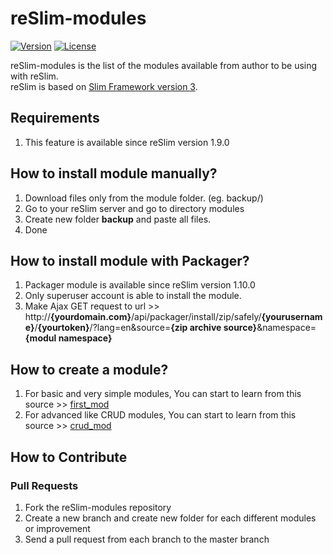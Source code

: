 reSlim-modules
=======
[![Version](https://img.shields.io/badge/reSlim-1.9.0-green.svg)](https://github.com/aalfiann/reSlim)
[![License](https://img.shields.io/badge/license-MIT-blue.svg)](https://github.com/aalfiann/reSlim/blob/master/license.md)

reSlim-modules is the list of the modules available from author to be using with reSlim.<br>
reSlim is based on [Slim Framework version 3](http://www.slimframework.com/).<br>

Requirements
---------------

1. This feature is available since reSlim version 1.9.0

How to install module manually?
---------------

1. Download files only from the module folder. (eg. backup/)
2. Go to your reSlim server and go to directory modules
3. Create new folder **backup** and paste all files.
4. Done

How to install module with Packager?
---------------

1. Packager module is available since reSlim version 1.10.0
2. Only superuser account is able to install the module.
3. Make Ajax GET request to url >> <br>http://**{yourdomain.com}**/api/packager/install/zip/safely/**{yourusername}**/**{yourtoken}**/?lang=en&source=**{zip archive source}**&namespace=**{modul namespace}**

How to create a module?
---------------
1. For basic and very simple modules, You can start to learn from this source >> [first_mod](https://github.com/aalfiann/reSlim-modules/tree/master/first_mod)
2. For advanced like CRUD modules, You can start to learn from this source >> [crud_mod](https://github.com/aalfiann/reSlim-modules/tree/master/crud_mod)

How to Contribute
-----------------
### Pull Requests

1. Fork the reSlim-modules repository
2. Create a new branch and create new folder for each different modules or improvement
3. Send a pull request from each branch to the master branch